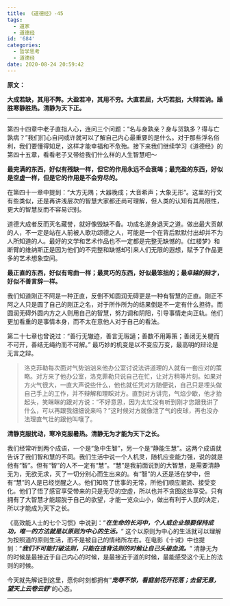 ```yaml
---
title: 《道德经》-45
tags:
  - 道家
  - 道德经
id: '684'
categories:
  - 哲学思考
  - 道德经
date: 2020-08-24 20:59:42
---
```


**原文：**

**大成若缺，其用不弊。大盈若冲，其用不穷。大直若屈，大巧若拙，大辩若讷。躁胜寒静胜热。清静为天下正。**
<!-- more -->
* * *

第四十四章中老子直指人心，连问三个问题：“名与身孰亲？身与货孰多？得与亡孰病？”我们扪心自问或许就可以了解自己内心最重要的是什么。对于那些浮名俗利，我们要懂得知足，这样才能幸福和不危殆。接下来我们继续学习《道德经》的第四十五章，看看老子又带给我们什么样的人生智慧吧～

**最完满的东西，好似有残缺一样，但它的作用永远不会衰竭；最充盈的东西，好似是空虚一样，但是它的作用是不会穷尽的。**

在第四十一章中提到：“大方无隅；大器晚成；大音希声；大象无形”。这里的行文有些类似，还是再讲浅层次的智慧大家都还尚可理解，但人类的认知有其局限性，更大的智慧反而不容易识别。

道德大成者反而灭名藏誉，就好像毁缺不备。功成名遂身退天之道。做出最大贡献的人，不一定是站在人前被人歌功颂德之人，可能是一个在背后默默付出却并不为人所知道的人。最好的文学和艺术作品也不一定都是完整无缺憾的。《红楼梦》和断臂的维纳斯正是因为他们的不完整和缺憾却引来人们无限的遐想，赋予了作品更多的艺术想象空间。

**最正直的东西，好似有弯曲一样；最灵巧的东西，好似最笨拙的；最卓越的辩才，好似不善言辞一样。**

我们知道刚正不阿是一种正直，反倒不知圆润无碍更是一种有智慧的正直。刚正不阿之人只是圆了自己的刚正之名，对于所作所为的结果倒是不一定有什么担待。而圆润无碍外圆内方之人则用自己的智慧，努力调和阴阳，引导事情走向正轨。他们更加看重的是事情本身，而不太在意他人对于自己的看法。

第二十七章也曾说过：“善行无辙迹，善言无瑕讁；善数不用筹策；善闭无关楗而不可开，善结无绳约而不可解。” 最巧妙的机变是以不变应万变，最高明的辩论是无言之辩。

> 洛克菲勒每次面对气势汹汹来他办公室讨说法讲道理的人就有一套应对的策略。对方来了他办公室，洛克菲勒只说自己在忙，让对方稍等片刻。如果对方火气很大，一直大声说些什么，他也就任凭对方随便说，自己只是埋头做自己手上的工作，并不辩解和理睬对方。直到对方讲完，气焰少歇，他才抬起头，笑眯眯的跟对方说：“不好意思，因为太忙没有听到刚才您跟我讲了什么，可以再跟我细细说来吗？”这时候对方就像泄了气的皮球，再也没办法理直气壮的跟他叫嚷了。

**清静克服扰动，寒冷克服暑热。清静无为才能为天下之长。**

我们经常听到两个成语，一个是“急中生智”，另一个是“静能生慧”。这两个成语就告诉了我们智和慧的不同。我们生活中说一个人机灵，随机应变能力强，说的就是他有“智”。但有“智”的人不一定有“慧”。“慧”是我前面说到的大智慧，是需要清静无为，无欲无求，灭了一切分别心而生出来的。有“智”的人还是活在梦中，但有“慧”的人是已经觉醒之人。他们知晓了世事的无常，所他们顺应潮流、接受变化。他们了悟了感官享受带来的只是无尽的空虚，所以也并不贪图这些享受。只有拥有了大智慧才能超脱于自己的欲望，才能一览众山小，做出有利于人民的决定，所以才能成为天下之长。

《高效能人士的七个习惯》中说到：“_**在生命的长河中，个人或企业想要保持成功，唯一的方法就是以原则为中心的生活。**_” 这个以原则为中心的生活就可以理解为按照道的原则生活，而不是被自己的情绪所左右。在电影《十诫》中也提到：“_**我们不可能打破法则，只能在违背法则的时候让自己头破血流。**_” 清静无为的时候是最接近于自己内心的时候，是最接近于道的时候，最能感受这个无上的法则的时候。

今天就先解说到这里，愿你时刻都拥有“_**宠辱不惊，看庭前花开花落；去留无意，望天上云卷云舒**_”的心态。

* * *


